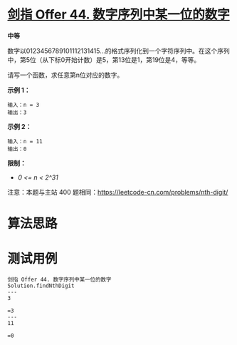 # [剑指 Offer 44. 数字序列中某一位的数字][cnTitle]

**中等**

数字以0123456789101112131415…的格式序列化到一个字符序列中。在这个序列中，第5位（从下标0开始计数）是5，第13位是1，第19位是4，等等。

请写一个函数，求任意第n位对应的数字。



**示例 1：** 

```
输入：n = 3
输出：3

```

**示例 2：** 

```
输入：n = 11
输出：0
```



**限制：** 

-  *0 <= n < 2^31* 

注意：本题与主站 400 题相同：https://leetcode-cn.com/problems/nth-digit/




# 算法思路

# 测试用例
```
剑指 Offer 44. 数字序列中某一位的数字
Solution.findNthDigit
---
3

=3
---
11

=0
```

[cnTitle]: https://leetcode-cn.com/problems/shu-zi-xu-lie-zhong-mou-yi-wei-de-shu-zi-lcof/
